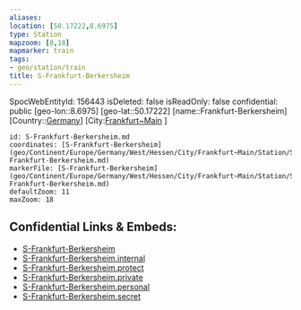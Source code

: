 ```yaml
---
aliases: 
location: [50.17222,8.6975]
type: Station 
mapzoom: [8,18] 
mapmarker: train 
tags:
- geo/station/train
title: S-Frankfurt-Berkersheim
---
```

SpocWebEntityId: 156443
isDeleted: false
isReadOnly: false
confidential: public
[geo-lon::8.6975]
[geo-lat::50.17222]
[name::Frankfurt-Berkersheim]
[Country::[Germany](geo/Continent/Europe/Germany.md)]
[City:[Frankfurt~Main](geo/Continent/Europe/Germany/West/Hessen/City/Frankfurt~Main.md) ]


```leaflet
id: S-Frankfurt-Berkersheim.md
coordinates: [S-Frankfurt-Berkersheim](geo/Continent/Europe/Germany/West/Hessen/City/Frankfurt~Main/Station/S-Frankfurt-Berkersheim.md)
markerFile: [S-Frankfurt-Berkersheim](geo/Continent/Europe/Germany/West/Hessen/City/Frankfurt~Main/Station/S-Frankfurt-Berkersheim.md)
defaultZoom: 11 
maxZoom: 18
```


## Confidential Links & Embeds: 
- [S-Frankfurt-Berkersheim](../../../../../../../../../../_public/geo/Continent/Europe/Germany/West/Hessen/City/Frankfurt~Main/Station/S-Frankfurt-Berkersheim.md) 
- [S-Frankfurt-Berkersheim.internal](../../../../../../../../../../_internal/geo/Continent/Europe/Germany/West/Hessen/City/Frankfurt~Main/Station/S-Frankfurt-Berkersheim.internal.md) 
- [S-Frankfurt-Berkersheim.protect](../../../../../../../../../../_protect/geo/Continent/Europe/Germany/West/Hessen/City/Frankfurt~Main/Station/S-Frankfurt-Berkersheim.protect.md) 
- [S-Frankfurt-Berkersheim.private](../../../../../../../../../../_private/geo/Continent/Europe/Germany/West/Hessen/City/Frankfurt~Main/Station/S-Frankfurt-Berkersheim.private.md) 
- [S-Frankfurt-Berkersheim.personal](../../../../../../../../../../_personal/geo/Continent/Europe/Germany/West/Hessen/City/Frankfurt~Main/Station/S-Frankfurt-Berkersheim.personal.md) 
- [S-Frankfurt-Berkersheim.secret](../../../../../../../../../../_secret/geo/Continent/Europe/Germany/West/Hessen/City/Frankfurt~Main/Station/S-Frankfurt-Berkersheim.secret.md) 
